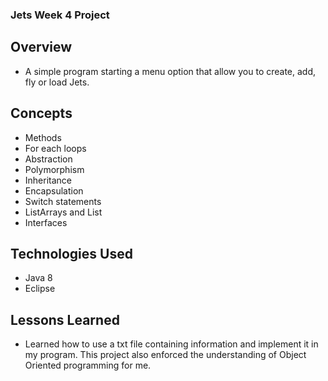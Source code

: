 ### Jets Week 4 Project

## Overview

+ A simple program starting a menu option that allow you to create, add, fly or load Jets.

## Concepts
+ Methods
+ For each loops
+ Abstraction
+ Polymorphism
+ Inheritance
+ Encapsulation
+ Switch statements
+ ListArrays and List
+ Interfaces

## Technologies Used
+ Java 8
+ Eclipse

##  Lessons Learned
+ Learned how to use a txt file containing information and implement it in my program. This project also enforced the understanding of Object Oriented programming for me.
